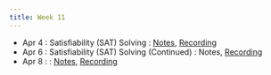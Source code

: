 ```yaml
---
title: Week 11
---
```


- Apr 4 : Satisfiability (SAT) Solving : [Notes](https://hackmd.io/@lfs/rkml6OvXc), [Recording](https://brown.hosted.panopto.com/Panopto/Pages/Viewer.aspx?id=f672487e-7591-4c4b-a737-ae2900f64698)
- Apr 6 : Satisfiability (SAT) Solving (Continued) : Notes, [Recording](https://brown.hosted.panopto.com/Panopto/Pages/Viewer.aspx?id=3c9d1bfc-ad8d-4fb4-9060-ae2900f646b3)
- Apr 8 :  : [Notes](#), [Recording](#)
